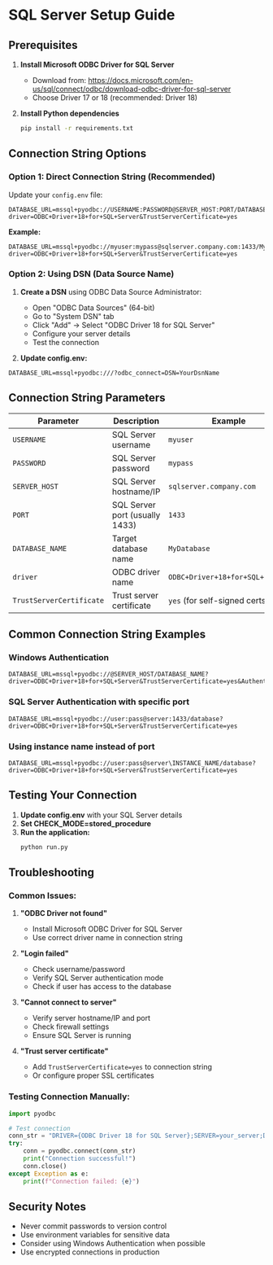 # SQL Server Setup Guide

## Prerequisites

1. **Install Microsoft ODBC Driver for SQL Server**
   - Download from: https://docs.microsoft.com/en-us/sql/connect/odbc/download-odbc-driver-for-sql-server
   - Choose Driver 17 or 18 (recommended: Driver 18)

2. **Install Python dependencies**
   ```bash
   pip install -r requirements.txt
   ```

## Connection String Options

### Option 1: Direct Connection String (Recommended)

Update your `config.env` file:

```env
DATABASE_URL=mssql+pyodbc://USERNAME:PASSWORD@SERVER_HOST:PORT/DATABASE_NAME?driver=ODBC+Driver+18+for+SQL+Server&TrustServerCertificate=yes
```

**Example:**
```env
DATABASE_URL=mssql+pyodbc://myuser:mypass@sqlserver.company.com:1433/MyDatabase?driver=ODBC+Driver+18+for+SQL+Server&TrustServerCertificate=yes
```

### Option 2: Using DSN (Data Source Name)

1. **Create a DSN** using ODBC Data Source Administrator:
   - Open "ODBC Data Sources" (64-bit)
   - Go to "System DSN" tab
   - Click "Add" → Select "ODBC Driver 18 for SQL Server"
   - Configure your server details
   - Test the connection

2. **Update config.env:**
```env
DATABASE_URL=mssql+pyodbc:///?odbc_connect=DSN=YourDsnName
```

## Connection String Parameters

| Parameter | Description | Example |
|-----------|-------------|---------|
| `USERNAME` | SQL Server username | `myuser` |
| `PASSWORD` | SQL Server password | `mypass` |
| `SERVER_HOST` | SQL Server hostname/IP | `sqlserver.company.com` |
| `PORT` | SQL Server port (usually 1433) | `1433` |
| `DATABASE_NAME` | Target database name | `MyDatabase` |
| `driver` | ODBC driver name | `ODBC+Driver+18+for+SQL+Server` |
| `TrustServerCertificate` | Trust server certificate | `yes` (for self-signed certs) |

## Common Connection String Examples

### Windows Authentication
```env
DATABASE_URL=mssql+pyodbc://@SERVER_HOST/DATABASE_NAME?driver=ODBC+Driver+18+for+SQL+Server&TrustServerCertificate=yes&Authentication=ActiveDirectoryIntegrated
```

### SQL Server Authentication with specific port
```env
DATABASE_URL=mssql+pyodbc://user:pass@server:1433/database?driver=ODBC+Driver+18+for+SQL+Server&TrustServerCertificate=yes
```

### Using instance name instead of port
```env
DATABASE_URL=mssql+pyodbc://user:pass@server\INSTANCE_NAME/database?driver=ODBC+Driver+18+for+SQL+Server&TrustServerCertificate=yes
```

## Testing Your Connection

1. **Update config.env** with your SQL Server details
2. **Set CHECK_MODE=stored_procedure**
3. **Run the application:**
   ```bash
   python run.py
   ```

## Troubleshooting

### Common Issues:

1. **"ODBC Driver not found"**
   - Install Microsoft ODBC Driver for SQL Server
   - Use correct driver name in connection string

2. **"Login failed"**
   - Check username/password
   - Verify SQL Server authentication mode
   - Check if user has access to the database

3. **"Cannot connect to server"**
   - Verify server hostname/IP and port
   - Check firewall settings
   - Ensure SQL Server is running

4. **"Trust server certificate"**
   - Add `TrustServerCertificate=yes` to connection string
   - Or configure proper SSL certificates

### Testing Connection Manually:

```python
import pyodbc

# Test connection
conn_str = "DRIVER={ODBC Driver 18 for SQL Server};SERVER=your_server;DATABASE=your_db;UID=your_user;PWD=your_pass;TrustServerCertificate=yes"
try:
    conn = pyodbc.connect(conn_str)
    print("Connection successful!")
    conn.close()
except Exception as e:
    print(f"Connection failed: {e}")
```

## Security Notes

- Never commit passwords to version control
- Use environment variables for sensitive data
- Consider using Windows Authentication when possible
- Use encrypted connections in production
